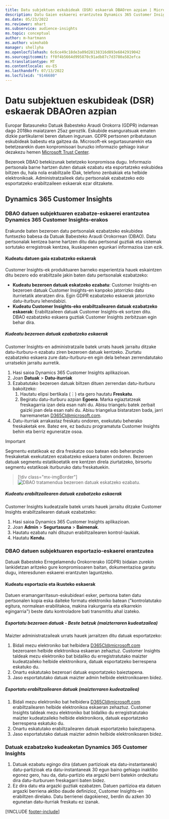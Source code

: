 ```yaml
---
title: Datu subjektuen eskubideak (DSR) eskaerak DBAOren azpian | Microsoft Docs
description: Datu Gaien eskaerei erantzutea Dynamics 365 Customer Insights.
ms.date: 05/23/2022
ms.reviewer: mhart
ms.subservice: audience-insights
ms.topic: conceptual
author: m-hartmann
ms.author: wimohabb
manager: shellyha
ms.openlocfilehash: 6c6ce49c18de3a09d28138316d893e6842919042
ms.sourcegitcommit: ff0f4b5664d995870c91adb87c7d3780a582efca
ms.translationtype: MT
ms.contentlocale: eu-ES
ms.lasthandoff: 07/13/2022
ms.locfileid: "9146680"
---
```

# <a name="data-subject-rights-dsr-requests-under-gdpr"></a>Datu subjektuen eskubideak (DSR) eskaerak DBAOren azpian

Europar Batasuneko Datuak Babesteko Araudi Orokorra (GDPR) indarrean dago 2018ko maiatzaren 25az geroztik. Eskubide esanguratsuak ematen dizkie partikularrei beren datuen inguruan. GDPR pertsonen pribatutasun eskubideak babestu eta gaitzea da. Microsoft-ek segurtasunarekin eta betetzearekin duen konpromisoari buruzko informazio gehiago irakur dezakezu hemen [Microsoft Trust Center](https://www.microsoft.com/trust-center).

Bezeroek DBAO betekizunak betetzeko konpromisoa dugu. Informazio pertsonala barne hartzen duten datuak ezabatu eta esportatzeko eskubidea biltzen du, hala nola erabiltzaile IDak, telefono zenbakiak eta helbide elektronikoak. Administratzaileek datu pertsonalak ezabatzeko edo esportatzeko erabiltzaileen eskaerak ezar ditzakete.

## <a name="dynamics-365-customer-insights"></a>Dynamics 365 Customer Insights

### <a name="responding-to-gdpr-data-subject-delete-requests-for-dynamics-365-customer-insights"></a>DBAO datuen subjektuaren ezabatze-eskaerei erantzutea Dynamics 365 Customer Insights-erakos

Erakunde baten bezeroen datu pertsonalak ezabatzeko eskubidea funtsezko babesa da Datuak Babesteko Araudi Orokorrean (DBAO). Datu pertsonalak kentzea barne hartzen ditu datu pertsonal guztiak eta sistemak sortutako erregistroak kentzea, ikuskapenen egunkari informazioa izan ezik.

#### <a name="manage-data-subject-delete-requests"></a>Kudeatu datuen gaia ezabatzeko eskaerak

Customer Insights-ek produktuaren barneko esperientzia hauek eskaintzen ditu bezero edo erabiltzaile jakin baten datu pertsonalak ezabatzeko:

- **Kudeatu bezeroen datuak eskatzeko ezabatu**: Customer Insights-en bezeroen datuak Customer Insights-en kanpoko jatorrizko datu iturrietatik ateratzen dira. Egin GDPR ezabatzeko eskaerak jatorrizko datu-iturburu lehendabizi.
- **Kudeatu Customer Insights-eko erabiltzailearen datuak ezabatzeko eskaerak**: Erabiltzaileen datuak Customer Insights-ek sortzen ditu. DBAO ezabatzeko eskaera guztiak Customer Insights zerbitzuan egin behar dira.

##### <a name="manage-requests-to-delete-customer-data"></a>Kudeatu bezeroen datuak ezabatzeko eskaerak

Customer Insights-en administratzaile batek urrats hauek jarraitu ditzake datu-iturburu-n ezabatu ziren bezeroen datuak kentzeko. Ziurtatu ezabatzeko eskaera zure datu-iturburu-en egin dela behean zerrendatutako urratsekin jarraitu aurretik. 

1. Hasi saioa Dynamics 365 Customer Insights aplikazioan.
1. Joan **Datuak** > **Datu-iturriak**
1. Ezabatutako bezeroen datuak biltzen dituen zerrendan datu-iturburu bakoitzeko:
   1. Hautatu elipsi bertikala (&vellip;) eta gero hautatu **Freskatu**.
   1. Begiratu datu-iturburu azpian **Egoera**. Marka egiaztatzeak freskagarria izan dela esan nahi du. Abisu triangelu batek zerbait gaizki joan dela esan nahi du. Abisu triangelua bistaratzen bada, jarri harremanetan D365CI@microsoft.com.
1. Datu-iturriak arrakastaz freskatu ondoren, exekutatu beherako freskaketak ere. Batez ere, ez baduzu programatuta Customer Insights behin eta berriz eguneratze osoa. 

> [!IMPORTANT]
> Segmentu estatikoak ez dira freskatze oso batean edo beheranzko freskaketak exekutatzen ezabatzeko eskaera baten ondoren. Bezeroen datuak segmentu estatikoetatik ere kentzen direla ziurtatzeko, birsortu segmentu estatikoak iturburuko datu freskatuekin.

> [!div class="mx-imgBorder"]
> ![DBAO tratamendua bezeroen datuak eskatzeko ezabatu.](media/gdpr-data-sources.png "DBAO tratamendua bezeroen datuak eskatzeko ezabatu")

##### <a name="manage-delete-requests-for-user-data"></a>Kudeatu erabiltzailearen datuak ezabatzeko eskaerak

Customer Insights kudeatzaile batek urrats hauek jarraitu ditzake Customer Insights erabiltzailearen datuak ezabatzeko:

1. Hasi saioa Dynamics 365 Customer Insights aplikazioan.
2. Joan **Admin** > **Segurtasuna** > **Baimenak**.
3. Hautatu ezabatu nahi dituzun erabiltzailearen kontrol-laukiak.
4. Hautatu **Kendu**.

### <a name="responding-to-gdpr-data-subject-export-requests"></a>DBAO datuen subjektuaren esportazio-eskaerei erantzutea

Datuak Babesteko Erregelamendu Orokorrerako (GDPR) bidaian zurekin lankidetzan aritzeko gure konpromisoaren baitan, dokumentazioa garatu dugu, interesdunen eskaerei erantzuten laguntzeko.

#### <a name="manage-export-and-view-requests"></a>Kudeatu esportazio eta ikusteko eskaerak

Datuen eramangarritasun-eskubideari esker, pertsona baten datu pertsonalen kopia eska daiteke formatu elektroniko batean ("kontrolatutako egitura, normalean erabilitakoa, makina irakurgarria eta elkarrekin egingarria") beste datu kontroladore bati transmititu ahal izateko.

##### <a name="export-customer-data-tenant-admin"></a>Esportatu bezeroen datuak - Beste batzuk (maizterraren kudeatzailea)

Maizter administratzaileak urrats hauek jarraitzen ditu datuak esportatzeko:

1. Bidali mezu elektroniko bat helbidera D365CI@microsoft.com bezeroaren helbide elektronikoa eskaeran zehaztuz. Customer Insights taldeak mezu elektroniko bat bidaliko du erregistratutako maizter kudeatzaileko helbide elektronikora, datuak esportatzeko berrespena eskatuko du.
2. Onartu eskatutako bezeroari datuak esportatzeko baieztapena.
3. Jaso esportatutako datuak maizter admin helbide elektronikoaren bidez.

##### <a name="export-user-data-tenant-admin"></a>Esportatu erabiltzailearen datuak (maizterraren kudeatzailea)

1. Bidali mezu elektroniko bat helbidera D365CI@microsoft.com erabiltzailearen helbide elektronikoa eskaeran zehaztuz. Customer Insights taldeak mezu elektroniko bat bidaliko du erregistratutako maizter kudeatzaileko helbide elektronikora, datuak esportatzeko berrespena eskatuko du.
2. Onartu eskatutako erabiltzailearen datuak esportatzeko baieztapena.
3. Jaso esportatutako datuak maizter admin helbide elektronikoaren bidez.

### <a name="data-deletion-handling-in-dynamics-365-customer-insights"></a>Datuak ezabatzeko kudeaketan Dynamics 365 Customer Insights

1. Datuak ezabatu egingo dira (datuen partizioak eta datu-instantaneak) datu-partizioak eta datu-instantaneak 30 egun baino gehiago inaktibo egonez gero, hau da, datu-partizio eta argazki berri batekin ordezkatu dira datu-iturburuen freskagarri baten bidez.
2. Ez dira datu eta argazki guztiak ezabatzen. Datuen partizioa eta datuen argazki berriena aktibo daude definizioz, Customer Insights-en erabiltzen direlako. Datu berrienei dagokienez, berdin du azken 30 egunetan datu-iturriak freskatu ez izanak.

[!INCLUDE [footer-include](includes/footer-banner.md)]
